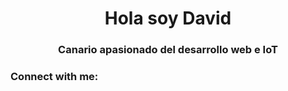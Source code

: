 <h1 align="center">Hola soy David</h1>
<h3 align="center">Canario apasionado del desarrollo web e IoT</h3>

<h3 align="left">Connect with me:</h3>
<p align="left">
</p>
